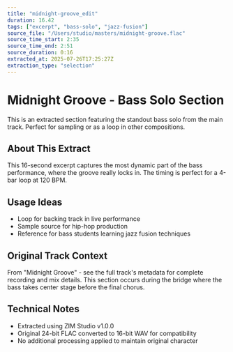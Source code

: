 ```yaml
---
title: "midnight-groove_edit"
duration: 16.42
tags: ["excerpt", "bass-solo", "jazz-fusion"]
source_file: "/Users/studio/masters/midnight-groove.flac"
source_time_start: 2:35
source_time_end: 2:51
source_duration: 0:16
extracted_at: 2025-07-26T17:25:27Z
extraction_type: "selection"
---
```


# Midnight Groove - Bass Solo Section

This is an extracted section featuring the standout bass solo from the main track. Perfect for sampling or as a loop in other compositions.

## About This Extract

This 16-second excerpt captures the most dynamic part of the bass performance, where the groove really locks in. The timing is perfect for a 4-bar loop at 120 BPM.

## Usage Ideas

- Loop for backing track in live performance
- Sample source for hip-hop production  
- Reference for bass students learning jazz fusion techniques

## Original Track Context

From "Midnight Groove" - see the full track's metadata for complete recording and mix details. This section occurs during the bridge where the bass takes center stage before the final chorus.

## Technical Notes

- Extracted using ZIM Studio v1.0.0
- Original 24-bit FLAC converted to 16-bit WAV for compatibility
- No additional processing applied to maintain original character